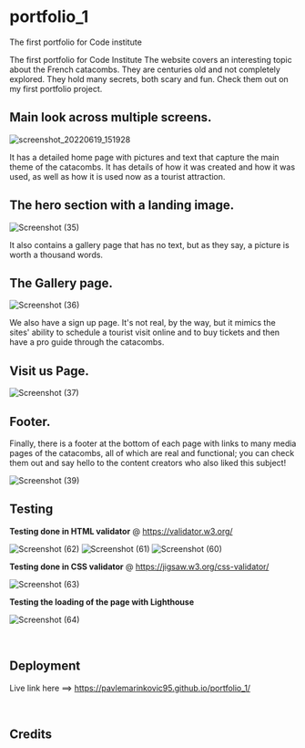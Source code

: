 # portfolio_1
The first portfolio for Code institute 

The first portfolio for Code Institute The website covers an interesting topic about the French catacombs. They are centuries old and not completely explored. They hold many secrets, both scary and fun. Check them out on my first portfolio project.
<h2>Main look across multiple screens.</h2>

![screenshot_20220619_151928](https://user-images.githubusercontent.com/105302576/176996157-4289541d-a360-4b28-9177-b8dcca695ba6.png)

It has a detailed home page with pictures and text that capture the main theme of the catacombs. It has details of how it was created and how it was used, as well as how it is used now as a tourist attraction.
<br>
<h2>The hero section with a landing image.</h2>

![Screenshot (35)](https://user-images.githubusercontent.com/105302576/176996275-5f21f331-ea31-4b2c-a3bc-fd86b0d75e37.jpg)

It also contains a gallery page that has no text, but as they say, a picture is worth a thousand words.
<br>
<h2>The Gallery page.</h2>

![Screenshot (36)](https://user-images.githubusercontent.com/105302576/176996297-aa762aca-5996-4f1f-be3e-1e9827cd268b.jpg)

We also have a sign up page. It's not real, by the way, but it mimics the sites' ability to schedule a tourist visit online and to buy tickets and then have a pro guide through the catacombs.
<br>
<h2>Visit us Page.</h2>

![Screenshot (37)](https://user-images.githubusercontent.com/105302576/176996349-a64cc520-53e3-4059-bb1b-e755fb73ef3e.jpg)
<br>
<h2>Footer.</h2>

Finally, there is a footer at the bottom of each page with links to many media pages of the catacombs, all of which are real and functional; you can check them out and say hello to the content creators who also liked this subject!

![Screenshot (39)](https://user-images.githubusercontent.com/105302576/176996395-540f7bb4-2fb4-463d-92c0-127810137608.jpg)
<br>
<h2>Testing</h2>

**Testing done in HTML validator** @ https://validator.w3.org/

![Screenshot (62)](https://user-images.githubusercontent.com/105302576/183416873-67592cca-1600-4637-b4eb-3ed4b5dbb267.png)
![Screenshot (61)](https://user-images.githubusercontent.com/105302576/183416936-b5a262f1-cf72-4f9b-967e-a169ebf87a1c.png)
![Screenshot (60)](https://user-images.githubusercontent.com/105302576/183416945-989fc792-4552-4aa9-a33d-9a4f4bbac6e0.png)

**Testing done in CSS validator** @ https://jigsaw.w3.org/css-validator/

![Screenshot (63)](https://user-images.githubusercontent.com/105302576/183416974-94f19582-4273-4ffa-bba4-c550a6b58b1f.png)

**Testing the loading of the page with Lighthouse**

![Screenshot (64)](https://user-images.githubusercontent.com/105302576/183416991-bdab5b59-4a10-4f61-82fe-1274ff681f08.png)

<br>
<h2>Deployment</h2>



Live link here ==>  https://pavlemarinkovic95.github.io/portfolio_1/

<br>
<h2>Credits</h2>

